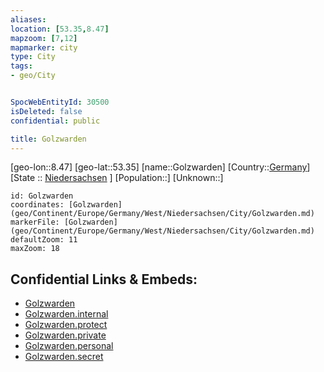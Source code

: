 ```yaml
---
aliases: 
location: [53.35,8.47]
mapzoom: [7,12] 
mapmarker: city 
type: City
tags:
- geo/City


SpocWebEntityId: 30500
isDeleted: false
confidential: public

title: Golzwarden
---
```

[geo-lon::8.47]
[geo-lat::53.35]
[name::Golzwarden]
[Country::[Germany](geo/Continent/Europe/Germany.md)]
[State :: [Niedersachsen](geo/Continent/Europe/Germany/West/Niedersachsen.md) ]
[Population::]
[Unknown::]


```leaflet
id: Golzwarden
coordinates: [Golzwarden](geo/Continent/Europe/Germany/West/Niedersachsen/City/Golzwarden.md)
markerFile: [Golzwarden](geo/Continent/Europe/Germany/West/Niedersachsen/City/Golzwarden.md)
defaultZoom: 11 
maxZoom: 18
```


## Confidential Links & Embeds: 
- [Golzwarden](../../../../../../../../_public/geo/Continent/Europe/Germany/West/Niedersachsen/City/Golzwarden.md) 
- [Golzwarden.internal](../../../../../../../../_internal/geo/Continent/Europe/Germany/West/Niedersachsen/City/Golzwarden.internal.md) 
- [Golzwarden.protect](../../../../../../../../_protect/geo/Continent/Europe/Germany/West/Niedersachsen/City/Golzwarden.protect.md) 
- [Golzwarden.private](../../../../../../../../_private/geo/Continent/Europe/Germany/West/Niedersachsen/City/Golzwarden.private.md) 
- [Golzwarden.personal](../../../../../../../../_personal/geo/Continent/Europe/Germany/West/Niedersachsen/City/Golzwarden.personal.md) 
- [Golzwarden.secret](../../../../../../../../_secret/geo/Continent/Europe/Germany/West/Niedersachsen/City/Golzwarden.secret.md) 
